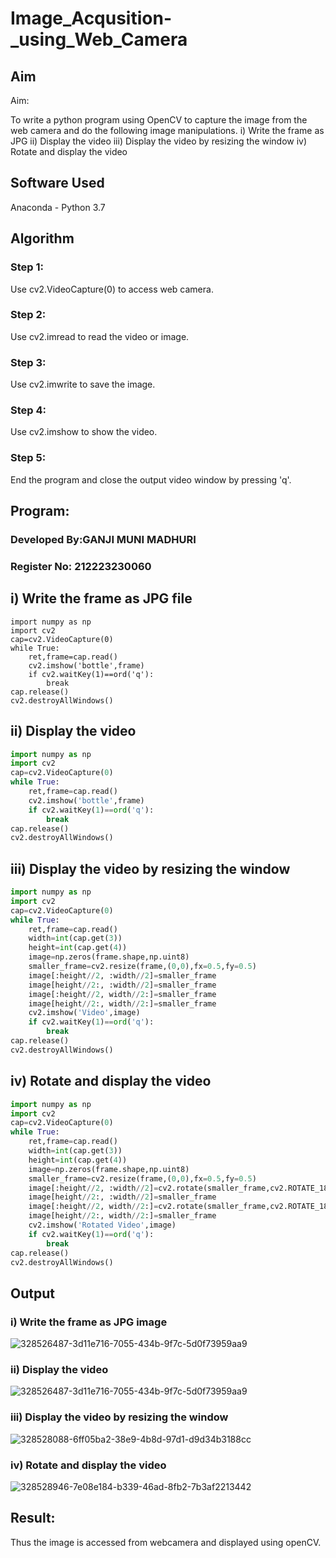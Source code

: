 # Image_Acqusition-_using_Web_Camera
## Aim
 
Aim:
 
To write a python program using OpenCV to capture the image from the web camera and do the following image manipulations.
i) Write the frame as JPG 
ii) Display the video 
iii) Display the video by resizing the window
iv) Rotate and display the video

## Software Used
Anaconda - Python 3.7
## Algorithm
### Step 1:
Use cv2.VideoCapture(0) to access web camera.

### Step 2:
Use cv2.imread to read the video or image.

### Step 3:
Use cv2.imwrite to save the image.

### Step 4:
Use cv2.imshow to show the video.

### Step 5:
End the program and close the output video window by pressing 'q'.

## Program:

### Developed By:GANJI MUNI MADHURI
### Register No: 212223230060
## i) Write the frame as JPG file
```
import numpy as np
import cv2
cap=cv2.VideoCapture(0)
while True:
    ret,frame=cap.read()
    cv2.imshow('bottle',frame)
    if cv2.waitKey(1)==ord('q'):
        break
cap.release()
cv2.destroyAllWindows()                  
```

## ii) Display the video
```python
import numpy as np
import cv2
cap=cv2.VideoCapture(0)
while True:
    ret,frame=cap.read()
    cv2.imshow('bottle',frame)
    if cv2.waitKey(1)==ord('q'):
        break
cap.release()
cv2.destroyAllWindows()
```


## iii) Display the video by resizing the window
```python
import numpy as np
import cv2
cap=cv2.VideoCapture(0)
while True:
    ret,frame=cap.read()
    width=int(cap.get(3))
    height=int(cap.get(4))
    image=np.zeros(frame.shape,np.uint8)
    smaller_frame=cv2.resize(frame,(0,0),fx=0.5,fy=0.5)
    image[:height//2, :width//2]=smaller_frame
    image[height//2:, :width//2]=smaller_frame
    image[:height//2, width//2:]=smaller_frame
    image[height//2:, width//2:]=smaller_frame
    cv2.imshow('Video',image)
    if cv2.waitKey(1)==ord('q'):
        break
cap.release()
cv2.destroyAllWindows()
```


## iv) Rotate and display the video
```python
import numpy as np
import cv2
cap=cv2.VideoCapture(0)
while True:
    ret,frame=cap.read()
    width=int(cap.get(3))
    height=int(cap.get(4))
    image=np.zeros(frame.shape,np.uint8)
    smaller_frame=cv2.resize(frame,(0,0),fx=0.5,fy=0.5)
    image[:height//2, :width//2]=cv2.rotate(smaller_frame,cv2.ROTATE_180)
    image[height//2:, :width//2]=smaller_frame
    image[:height//2, width//2:]=cv2.rotate(smaller_frame,cv2.ROTATE_180)
    image[height//2:, width//2:]=smaller_frame
    cv2.imshow('Rotated Video',image)
    if cv2.waitKey(1)==ord('q'):
        break
cap.release()
cv2.destroyAllWindows()

```
## Output

### i) Write the frame as JPG image
![328526487-3d11e716-7055-434b-9f7c-5d0f73959aa9](https://github.com/Nethraa24/Image_Acqusition-_using_Web_Camera/assets/121215786/06d830bc-9692-409c-8450-cc11fe0be4d4)


### ii) Display the video
![328526487-3d11e716-7055-434b-9f7c-5d0f73959aa9](https://github.com/Nethraa24/Image_Acqusition-_using_Web_Camera/assets/121215786/a2e727a7-371e-4f3a-99d0-63983ae04e17)


### iii) Display the video by resizing the window

![328528088-6ff05ba2-38e9-4b8d-97d1-d9d34b3188cc](https://github.com/Nethraa24/Image_Acqusition-_using_Web_Camera/assets/121215786/b31dc810-b939-4814-b310-bdafc0fa1da1)

### iv) Rotate and display the video
![328528946-7e08e184-b339-46ad-8fb2-7b3af2213442](https://github.com/Nethraa24/Image_Acqusition-_using_Web_Camera/assets/121215786/5b97de36-f304-4bca-bcba-7833124d6b94)


## Result:
Thus the image is accessed from webcamera and displayed using openCV.
